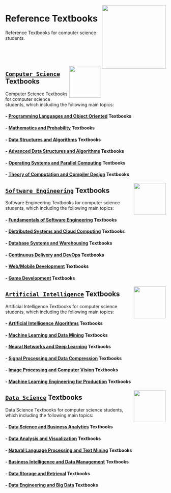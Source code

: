 <img align="right" width="200" src="https://github.com/cs-MohamedAyman/cs-MohamedAyman/blob/main/repos-logos/reference-textbooks.jpg"></img>

# Reference Textbooks
Reference Textbooks for computer science students.

<br><br><br>

<img align="right" width="100" src="https://github.com/cs-MohamedAyman/cs-MohamedAyman/blob/main/repos-logos/computer-science-department.jpg">

## [`Computer Science`](https://github.com/cs-MohamedAyman/Reference-Textbooks/blob/main/Computer-Science/README.md) Textbooks
Computer Science Textbooks for computer science students, which including the following main topics:

#### - [Programming Languages and Object Oriented](https://github.com/cs-MohamedAyman/Reference-Textbooks/blob/main/Computer-Science/README.md) Textbooks
#### - [Mathematics and Probability](https://github.com/cs-MohamedAyman/Reference-Textbooks/blob/main/Computer-Science/README.md) Textbooks
#### - [Data Structures and Algorithms](https://github.com/cs-MohamedAyman/Reference-Textbooks/blob/main/Computer-Science/README.md) Textbooks
#### - [Advanced Data Structures and Algorithms](https://github.com/cs-MohamedAyman/Reference-Textbooks/blob/main/Computer-Science/README.md) Textbooks
#### - [Operating Systems and Parallel Computing](https://github.com/cs-MohamedAyman/Reference-Textbooks/blob/main/Computer-Science/README.md) Textbooks
#### - [Theory of Computation and Compiler Design](https://github.com/cs-MohamedAyman/Reference-Textbooks/blob/main/Computer-Science/README.md) Textbooks

<img align="right" width="100" src="https://github.com/cs-MohamedAyman/cs-MohamedAyman/blob/main/repos-logos/software-engineering-department.jpg">

## [`Software Engineering`](https://github.com/cs-MohamedAyman/Reference-Textbooks/blob/main/Software-Engineering/README.md) Textbooks
Software Engineering Textbooks for computer science students, which including the following main topics:

#### - [Fundamentals of Software Engineering](https://github.com/cs-MohamedAyman/Reference-Textbooks/blob/main/Software-Engineering/README.md) Textbooks
#### - [Distributed Systems and Cloud Computing](https://github.com/cs-MohamedAyman/Reference-Textbooks/blob/main/Software-Engineering/README.md) Textbooks
#### - [Database Systems and Warehousing](https://github.com/cs-MohamedAyman/Reference-Textbooks/blob/main/Software-Engineering/README.md) Textbooks
#### - [Continuous Delivery and DevOps](https://github.com/cs-MohamedAyman/Reference-Textbooks/blob/main/Software-Engineering/README.md) Textbooks
#### - [Web/Mobile Development](https://github.com/cs-MohamedAyman/Reference-Textbooks/blob/main/Software-Engineering/README.md) Textbooks
#### - [Game Development](https://github.com/cs-MohamedAyman/Reference-Textbooks/blob/main/Software-Engineering/README.md) Textbooks

<img align="right" width="100" src="https://github.com/cs-MohamedAyman/cs-MohamedAyman/blob/main/repos-logos/artificial-intelligence-department.jpg">

## [`Artificial Intelligence`](https://github.com/cs-MohamedAyman/Reference-Textbooks/blob/main/Artificial-Intelligence/README.md) Textbooks
Artificial Intelligence Textbooks for computer science students, which including the following main topics:

#### - [Artificial Intelligence Algorithms](https://github.com/cs-MohamedAyman/Reference-Textbooks/blob/main/Artificial-Intelligence/README.md) Textbooks
#### - [Machine Learning and Data Mining](https://github.com/cs-MohamedAyman/Reference-Textbooks/blob/main/Artificial-Intelligence/README.md) Textbooks
#### - [Neural Networks and Deep Learning](https://github.com/cs-MohamedAyman/Reference-Textbooks/blob/main/Artificial-Intelligence/README.md) Textbooks
#### - [Signal Processing and Data Compression](https://github.com/cs-MohamedAyman/Reference-Textbooks/blob/main/Artificial-Intelligence/README.md) Textbooks
#### - [Image Processing and Computer Vision](https://github.com/cs-MohamedAyman/Reference-Textbooks/blob/main/Artificial-Intelligence/README.md) Textbooks
#### - [Machine Learning Engineering for Production](https://github.com/cs-MohamedAyman/Reference-Textbooks/blob/main/Artificial-Intelligence/README.md) Textbooks

<img align="right" width="100" src="https://github.com/cs-MohamedAyman/cs-MohamedAyman/blob/main/repos-logos/data-science-department.jpg">

## [`Data Science`](https://github.com/cs-MohamedAyman/Reference-Textbooks/blob/main/Data-Science/README.md) Textbooks
Data Science Textbooks for computer science students, which including the following main topics:

#### - [Data Science and Business Analytics](https://github.com/cs-MohamedAyman/Reference-Textbooks/blob/main/Data-Science/README.md) Textbooks
#### - [Data Analysis and Visualization](https://github.com/cs-MohamedAyman/Reference-Textbooks/blob/main/Data-Science/README.md) Textbooks
#### - [Natural Language Processing and Text Mining](https://github.com/cs-MohamedAyman/Reference-Textbooks/blob/main/Data-Science/README.md) Textbooks
#### - [Business Intelligence and Data Management](https://github.com/cs-MohamedAyman/Reference-Textbooks/blob/main/Data-Science/README.md) Textbooks
#### - [Data Storage and Retrieval](https://github.com/cs-MohamedAyman/Reference-Textbooks/blob/main/Data-Science/README.md) Textbooks
#### - [Data Engineering and Big Data](https://github.com/cs-MohamedAyman/Reference-Textbooks/blob/main/Data-Science/README.md) Textbooks

